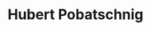 ---
title: "Hubert Pobatschnig"
url: /neumarkt-in-der-steiermark/hubert-pobatschnig/
shop: Möbel
---
